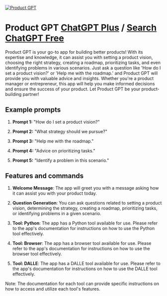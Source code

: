
[![Product GPT](https://files.oaiusercontent.com/file-VBETOjOFqxrT43YzSCoq9vvs?se=2123-10-16T20%3A13%3A32Z&sp=r&sv=2021-08-06&sr=b&rscc=max-age%3D31536000%2C%20immutable&rscd=attachment%3B%20filename%3D9c140413-830d-4e69-8a7d-ce0b16b0aeda.png&sig=VB2E/bvwcH28P4YRX4Wyvm2UUbQb1ZrjEJ%2Bi1NdBQak%3D)](https://chat.openai.com/g/g-L6VHBcAix-product-gpt)

# Product GPT [ChatGPT Plus](https://chat.openai.com/g/g-L6VHBcAix-product-gpt) / [Search ChatGPT Free](https://gptcall.net/index.html#/?search=Product%20GPT)

Product GPT is your go-to app for building better products! With its expertise and knowledge, it can assist you with setting a product vision, choosing the right strategy, creating a roadmap, prioritizing tasks, and even identifying problems in various scenarios. Just ask a question like 'How do I set a product vision?' or 'Help me with the roadmap.' and Product GPT will provide you with valuable advice and insights. Whether you're a product manager or entrepreneur, this app will help you make informed decisions and ensure the success of your product. Let Product GPT be your product-building partner!

## Example prompts

1. **Prompt 1:** "How do I set a product vision?"

2. **Prompt 2:** "What strategy should we pursue?"

3. **Prompt 3:** "Help me with the roadmap."

4. **Prompt 4:** "Advice on prioritizing tasks."

5. **Prompt 5:** "Identify a problem in this scenario."

## Features and commands

1. **Welcome Message**: The app will greet you with a message asking how it can assist you with your product today.

2. **Question Generation**: You can ask questions related to setting a product vision, determining the strategy, creating a roadmap, prioritizing tasks, or identifying problems in a given scenario.

3. **Tool: Python**: The app has a Python tool available for use. Please refer to the app's documentation for instructions on how to use the Python tool effectively.

4. **Tool: Browser**: The app has a browser tool available for use. Please refer to the app's documentation for instructions on how to use the browser tool effectively.

5. **Tool: DALLE**: The app has a DALLE tool available for use. Please refer to the app's documentation for instructions on how to use the DALLE tool effectively.

Note: The documentation for each tool can provide specific instructions on how to access and utilize each tool's features.



